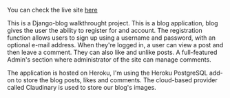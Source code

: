 You can check the live site [here](https://iris-codestar2022.herokuapp.com/)

This is a Django-blog walkthrought project. 
This is a blog application, blog gives the user the ability to register for and account. 
The registration function allows users to sign up using a username and password, with an optional e-mail address.
When they're logged in, a user can view a post and then leave a comment. They can also like and unlike posts.
A full-featured Admin's section where administrator of the site can manage comments.

The application is hosted on Heroku, I'm using the Heroku PostgreSQL add-on to store the blog posts, likes and comments.
The cloud-based provider called Claudinary is used to store our blog's images.